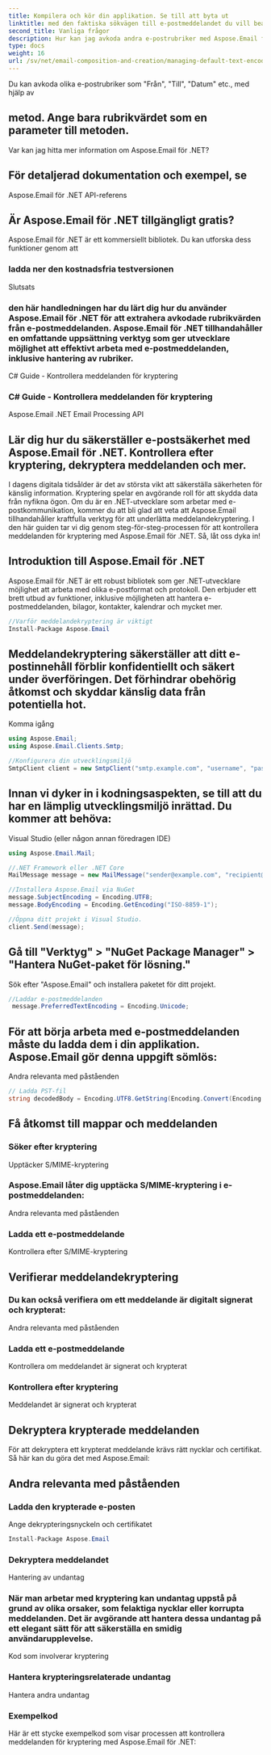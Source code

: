 ```yaml
---
title: Kompilera och kör din applikation. Se till att byta ut
linktitle: med den faktiska sökvägen till e-postmeddelandet du vill bearbeta. Applikationen kommer att ladda e-postmeddelandet, extrahera den avkodade ämnesrubriken och visa den i konsolen.
second_title: Vanliga frågor
description: Hur kan jag avkoda andra e-postrubriker med Aspose.Email för .NET?
type: docs
weight: 16
url: /sv/net/email-composition-and-creation/managing-default-text-encoding-csharp-implementation/
---
```


 Du kan avkoda olika e-postrubriker som "Från", "Till", "Datum" etc., med hjälp av


##  metod. Ange bara rubrikvärdet som en parameter till metoden.

Var kan jag hitta mer information om Aspose.Email för .NET?

##  För detaljerad dokumentation och exempel, se

Aspose.Email för .NET API-referens

## Är Aspose.Email för .NET tillgängligt gratis?

 Aspose.Email för .NET är ett kommersiellt bibliotek. Du kan utforska dess funktioner genom att
### ladda ner den kostnadsfria testversionen
Slutsats
### den här handledningen har du lärt dig hur du använder Aspose.Email för .NET för att extrahera avkodade rubrikvärden från e-postmeddelanden. Aspose.Email för .NET tillhandahåller en omfattande uppsättning verktyg som ger utvecklare möjlighet att effektivt arbeta med e-postmeddelanden, inklusive hantering av rubriker. 
 C# Guide - Kontrollera meddelanden för kryptering
###  C# Guide - Kontrollera meddelanden för kryptering
 Aspose.Email .NET Email Processing API

##  Lär dig hur du säkerställer e-postsäkerhet med Aspose.Email för .NET. Kontrollera efter kryptering, dekryptera meddelanden och mer.

I dagens digitala tidsålder är det av största vikt att säkerställa säkerheten för känslig information. Kryptering spelar en avgörande roll för att skydda data från nyfikna ögon. Om du är en .NET-utvecklare som arbetar med e-postkommunikation, kommer du att bli glad att veta att Aspose.Email tillhandahåller kraftfulla verktyg för att underlätta meddelandekryptering. I den här guiden tar vi dig genom steg-för-steg-processen för att kontrollera meddelanden för kryptering med Aspose.Email för .NET. Så, låt oss dyka in!

## Introduktion till Aspose.Email för .NET

Aspose.Email för .NET är ett robust bibliotek som ger .NET-utvecklare möjlighet att arbeta med olika e-postformat och protokoll. Den erbjuder ett brett utbud av funktioner, inklusive möjligheten att hantera e-postmeddelanden, bilagor, kontakter, kalendrar och mycket mer.

```csharp
//Varför meddelandekryptering är viktigt
Install-Package Aspose.Email
```

## Meddelandekryptering säkerställer att ditt e-postinnehåll förblir konfidentiellt och säkert under överföringen. Det förhindrar obehörig åtkomst och skyddar känslig data från potentiella hot.

Komma igång

```csharp
using Aspose.Email;
using Aspose.Email.Clients.Smtp;

//Konfigurera din utvecklingsmiljö
SmtpClient client = new SmtpClient("smtp.example.com", "username", "password");
```

## Innan vi dyker in i kodningsaspekten, se till att du har en lämplig utvecklingsmiljö inrättad. Du kommer att behöva:

Visual Studio (eller någon annan föredragen IDE)

```csharp
using Aspose.Email.Mail;

//.NET Framework eller .NET Core
MailMessage message = new MailMessage("sender@example.com", "recipient@example.com", "Subject", "Body");

//Installera Aspose.Email via NuGet
message.SubjectEncoding = Encoding.UTF8;
message.BodyEncoding = Encoding.GetEncoding("ISO-8859-1");

//Öppna ditt projekt i Visual Studio.
client.Send(message);
```

## Gå till "Verktyg" > "NuGet Package Manager" > "Hantera NuGet-paket för lösning."

Sök efter "Aspose.Email" och installera paketet för ditt projekt.

```csharp
//Laddar e-postmeddelanden
 message.PreferredTextEncoding = Encoding.Unicode;
```

## För att börja arbeta med e-postmeddelanden måste du ladda dem i din applikation. Aspose.Email gör denna uppgift sömlös:

 Andra relevanta med påståenden

```csharp
// Ladda PST-fil
string decodedBody = Encoding.UTF8.GetString(Encoding.Convert(Encoding.GetEncoding("ISO-8859-1"), Encoding.UTF8, Encoding.GetEncoding("ISO-8859-1").GetBytes(receivedMessage.Body)));
```

##  Få åtkomst till mappar och meddelanden

### Söker efter kryptering 
Upptäcker S/MIME-kryptering
### Aspose.Email låter dig upptäcka S/MIME-kryptering i e-postmeddelanden:
 Andra relevanta med påståenden
###  Ladda ett e-postmeddelande 
 Kontrollera efter S/MIME-kryptering

## Verifierar meddelandekryptering

### Du kan också verifiera om ett meddelande är digitalt signerat och krypterat: 
  Andra relevanta med påståenden
###  Ladda ett e-postmeddelande 
  Kontrollera om meddelandet är signerat och krypterat
###  Kontrollera efter kryptering 
  Meddelandet är signerat och krypterat

## Dekryptera krypterade meddelanden

För att dekryptera ett krypterat meddelande krävs rätt nycklar och certifikat. Så här kan du göra det med Aspose.Email:

##  Andra relevanta med påståenden

###  Ladda den krypterade e-posten

 Ange dekrypteringsnyckeln och certifikatet
```csharp
Install-Package Aspose.Email
```

###  Dekryptera meddelandet

Hantering av undantag

### När man arbetar med kryptering kan undantag uppstå på grund av olika orsaker, som felaktiga nycklar eller korrupta meddelanden. Det är avgörande att hantera dessa undantag på ett elegant sätt för att säkerställa en smidig användarupplevelse.

 Kod som involverar kryptering

###  Hantera krypteringsrelaterade undantag

 Hantera andra undantag

### Exempelkod

Här är ett stycke exempelkod som visar processen att kontrollera meddelanden för kryptering med Aspose.Email för .NET: